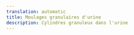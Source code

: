 ```yaml
---
translation: automatic
title: Moulages granulaires d'urine
description: Cylindres granuleux dans l'urine
---
```

